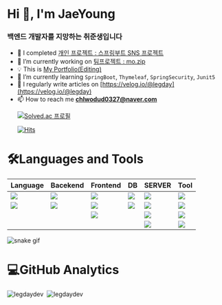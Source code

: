 

<h1 align="left">Hi 👋, I'm JaeYoung</h1>
<!-- <a href="https://hits.seeyoufarm.com"><img src="https://hits.seeyoufarm.com/api/count/incr/badge.svg?url=https%3A%2F%2Fgithub.com%2FLegdayDev&count_bg=%2379C83D&title_bg=%23555555&icon=codeigniter.svg&icon_color=%23D71717&title=hits&edge_flat=false"/></a> -->
<h3 >백엔드 개발자를 지망하는 취준생입니다</h3>

- 🔭 I completed [개인 프로젝트 : 스프링부트 SNS 프로젝트](https://github.com/LegdayDev/SNS-Photogram)
- 🔭 I’m currently working on [팀프로젝트 : mo.zip](https://github.com/PKNU-JavaStudy/mozip_backend)
- 💡 This is  [My Portfolio(Editing)](https://legday.notion.site/68f4798f231249a0aee7c5394ef95561?pvs=4)
- 🌱 I’m currently learning `SpringBoot`, `Thymeleaf`, `SpringSecurity`, `Junit5`
- 📝 I regularly write articles on [https://velog.io/@legday](https://velog.io/@legday)
- 📫 How to reach me **chlwodud0327@naver.com**<p><a href="https://solved.ac/chlwodud0327"><img alt="Solved.ac 프로필" src="http://mazassumnida.wtf/api/v2/generate_badge?boj=chlwodud0327" /></a></p>
[![Hits](https://hits.seeyoufarm.com/api/count/incr/badge.svg?url=https%3A%2F%2Fgithub.com%2FLegdayDev&count_bg=%2379C83D&title_bg=%23555555&icon=&icon_color=%23E7E7E7&title=hits&edge_flat=false)](https://hits.seeyoufarm.com)
<h1 align="left">🛠️Languages and Tools</h1>

|Language|Bacekend|Frontend|DB|SERVER|Tool|
|---|---|---|---|---|---|
|<img src="https://img.shields.io/badge/java-007396?style=for-the-badge&logo=coffeescript&logoColor=white">|<img src="https://img.shields.io/badge/spring boot-6DB33F?style=for-the-badge&logo=springboot&logoColor=white"> |<img src="https://img.shields.io/badge/html5-E34F26?style=for-the-badge&logo=html5&logoColor=white"> |<img src="https://img.shields.io/badge/oracle-F80000?style=for-the-badge&logo=oracle&logoColor=white">  | <img src="https://img.shields.io/badge/Amazon EC2-FF9900?style=for-the-badge&logo=amazonec2&logoColor=white"/>|<img src="https://img.shields.io/badge/git-F05032?style=for-the-badge&logo=git&logoColor=white">|
|<img src="https://img.shields.io/badge/javascript-F7DF1E?style=for-the-badge&logo=javascript&logoColor=black"> |<img src="https://img.shields.io/badge/spring security-6DB33F?style=for-the-badge&logo=springsecurity&logoColor=white"> |<img src="https://img.shields.io/badge/css-1572B6?style=for-the-badge&logo=css3&logoColor=white">|  <img src="https://img.shields.io/badge/mariaDB-003545?style=for-the-badge&logo=mariaDB&logoColor=white"> | <img src="https://img.shields.io/badge/Amazon RDS-527FFF?style=for-the-badge&logo=amazonrds&logoColor=white"/>|<img src="https://img.shields.io/badge/github-181717?style=for-the-badge&logo=github&logoColor=white">|
| ||<img src="https://img.shields.io/badge/jquery-0769AD?style=for-the-badge&logo=jquery&logoColor=white"> || <img src="https://img.shields.io/badge/Docker-2496ED?style=for-the-badge&logo=docker&logoColor=white"/>|<img src="https://img.shields.io/badge/IntelliJ IDEA-000000?style=for-the-badge&logo=IntelliJ IDEA&logoColor=white">|
|||||<img src="https://img.shields.io/badge/Linux-FCC624?style=for-the-badge&logo=linux&logoColor=black"/>|<img src="https://img.shields.io/badge/Notion-000000?style=for-the-badge&logo=notion&logoColor=white"/>|

![snake gif](https://github.com/LegdayDev/LegdayDev/blob/output/github-contribution-grid-snake.svg)

<h1 align="left">💻GitHub Analytics</h1>
<p>
  <img align="center" src="https://github-readme-stats.vercel.app/api?username=legdaydev&show_icons=true&locale=en&theme=tokyonight" alt="legdaydev" />&nbsp;
  <img align="center" src="https://github-readme-stats.vercel.app/api/top-langs?username=legdaydev&show_icons=true&locale=en&layout=compact&theme=tokyonight" alt="legdaydev" />
</p>



